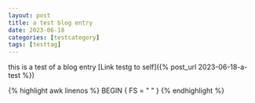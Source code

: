 ```yaml
---
layout: post
title: a test blog entry
date: 2023-06-18
categories: [testcategory]
tags: [testtag]
---
```


this is a test of a blog entry
[Link testg to self]({% post_url 2023-06-18-a-test %})


{% highlight awk linenos %}
BEGIN { FS = " " }
{% endhighlight %}

